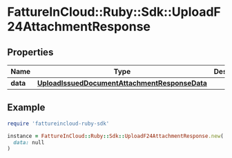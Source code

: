 # FattureInCloud::Ruby::Sdk::UploadF24AttachmentResponse

## Properties

| Name | Type | Description | Notes |
| ---- | ---- | ----------- | ----- |
| **data** | [**UploadIssuedDocumentAttachmentResponseData**](UploadIssuedDocumentAttachmentResponseData.md) |  | [optional] |

## Example

```ruby
require 'fattureincloud-ruby-sdk'

instance = FattureInCloud::Ruby::Sdk::UploadF24AttachmentResponse.new(
  data: null
)
```

